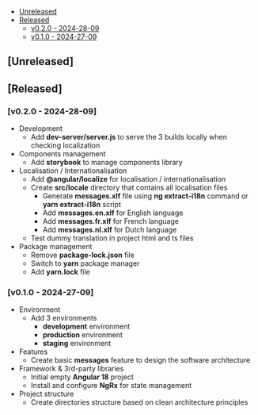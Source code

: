 - [Unreleased](#unreleased)
- [Released](#released)
  - [v0.2.0 - 2024-28-09](#v020---2024-28-09)
  - [v0.1.0 - 2024-27-09](#v010---2024-27-09)

## [Unreleased]

## [Released]

### [v0.2.0 - 2024-28-09]

- Development
  - Add **dev-server/server.js** to serve the 3 builds locally when checking localization
- Components management
  - Add **storybook** to manage components library
- Localisation / Internationalisation
  - Add **@angular/localize** for localisation / internationalisation
  - Create **src/locale** directory that contains all localisation files
    - Generate **messages.xlf** file using **ng extract-i18n** command or **yarn extract-i18n** script
    - Add **messages.en.xlf** for English language
    - Add **messages.fr.xlf** for French language
    - Add **messages.nl.xlf** for Dutch language
  - Test dummy translation in project html and ts files
- Package management
  - Remove **package-lock.json** file
  - Switch to **yarn** package manager
  - Add **yarn.lock** file

### [v0.1.0 - 2024-27-09]

- Environment
  - Add 3 environments
    - **development** environment
    - **production** environment
    - **staging** environment
- Features
  - Create basic **messages** feature to design the software architecture
- Framework & 3rd-party libraries
  - Initial empty **Angular 18** project
  - Install and configure **NgRx** for state management
- Project structure
  - Create directories structure based on clean architecture principles
